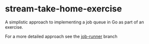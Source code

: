 # stream-take-home-exercise
A simplistic approach to implementing a job queue in Go as part of an exercise.

For a more detailed approach see the [job-runner](https://github.com/nassah221/stream-take-home-exercise/tree/job-runner) branch
